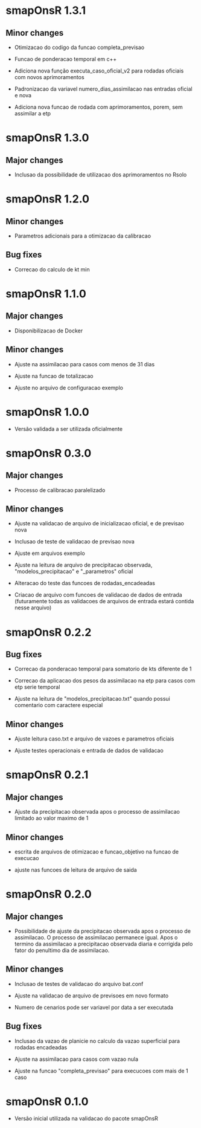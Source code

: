 # smapOnsR 1.3.1

## Minor changes

* Otimizacao do codigo da funcao completa_previsao

* Funcao de ponderacao temporal em c++

* Adiciona nova função executa_caso_oficial_v2 para rodadas oficiais com novos aprimoramentos 

* Padronizacao da variavel numero_dias_assimilacao nas entradas oficial e nova

* Adiciona nova funcao de rodada com aprimoramentos, porem, sem assimilar a etp

# smapOnsR 1.3.0

## Major changes

* Inclusao da possibilidade de utilizacao dos aprimoramentos no Rsolo

# smapOnsR 1.2.0

## Minor changes

* Parametros adicionais para a otimizacao da calibracao

## Bug fixes

* Correcao do calculo de kt min

# smapOnsR 1.1.0

## Major changes

* Disponibilizacao de Docker

## Minor changes

* Ajuste na assimilacao para casos com menos de 31 dias

* Ajuste na funcao de totalizacao

* Ajuste no arquivo de configuracao exemplo

# smapOnsR 1.0.0

* Versão validada a ser utilizada oficialmente

# smapOnsR 0.3.0

## Major changes

* Processo de calibracao paralelizado

## Minor changes

* Ajuste na validacao de arquivo de inicializacao oficial, e de previsao nova

* Inclusao de teste de validacao de previsao nova

* Ajuste em arquivos exemplo

* Ajuste na leitura de arquivo de precipitacao observada, "modelos_precipitacao" e "_parametros" oficial

* Alteracao do teste das funcoes de rodadas_encadeadas

* Criacao de arquivo com funcoes de validacao de dados de entrada (futuramente todas as validacoes de arquivos de entrada estará contida nesse arquivo)


# smapOnsR 0.2.2

## Bug fixes
* Correcao da ponderacao temporal para somatorio de kts diferente de 1

* Correcao da aplicacao dos pesos da assimilacao na etp para casos com etp serie temporal

* Ajuste na leitura de "modelos_precipitacao.txt" quando possui comentario com caractere especial

## Minor changes
* Ajuste leitura caso.txt e arquivo de vazoes e parametros oficiais 

* Ajuste testes operacionais e entrada de dados de validacao

# smapOnsR 0.2.1

## Major changes

* Ajuste da precipitacao observada apos o processo de assimilacao limitado ao valor maximo de 1

## Minor changes

* escrita de arquivos de otimizacao e funcao_objetivo na funcao de execucao

* ajuste nas funcoes de leitura de arquivo de saida

# smapOnsR 0.2.0

## Major changes

* Possibilidade de ajuste da precipitacao observada apos o processo de assimilacao. O processo de assimilacao permanece igual. Apos o termino da assimilacao a precipitacao observada diaria e corrigida pelo fator do penultimo dia de assimilacao.

## Minor changes

* Inclusao de testes de validacao do arquivo bat.conf

* Ajuste na validacao de arquivo de previsoes em novo formato

* Numero de cenarios pode ser variavel por data a ser executada

## Bug fixes

* Inclusao da vazao de planicie no calculo da vazao superficial para rodadas encadeadas

* Ajuste na assimilacao para casos com vazao nula

* Ajuste na funcao "completa_previsao" para execucoes com mais de 1 caso 

# smapOnsR 0.1.0

* Versão inicial utilizada na validacao do pacote smapOnsR
